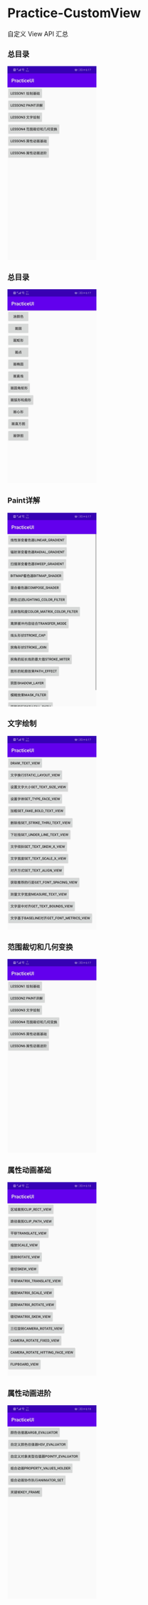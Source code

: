 # Practice-CustomView
自定义 View API 汇总

### 总目录
<img src="https://github.com/Geekholt/Practice-CustomView/blob/master/image/%E6%80%BB%E7%9B%AE%E5%BD%95.jpeg" alt="总目录" width="200;" />

### 总目录
<img src="https://github.com/Geekholt/Practice-CustomView/blob/master/image/lesson1%20%E7%BB%98%E5%88%B6%E5%9F%BA%E7%A1%80.jpeg" alt="lesson1 绘制基础" width="200;" />

### Paint详解
<img src="https://github.com/Geekholt/Practice-CustomView/blob/master/image/lesson2%20Paint%E8%AF%A6%E8%A7%A3.jpeg" alt="lesson2 Paint详解" width="200;" />

### 文字绘制
<img src="https://github.com/Geekholt/Practice-CustomView/blob/master/image/lesson3%20%E6%96%87%E5%AD%97%E7%BB%98%E5%88%B6.jpeg" alt="lesson3 文字绘制" width="200;" />

### 范围裁切和几何变换
<img src="https://github.com/Geekholt/Practice-CustomView/blob/master/image/%E6%80%BB%E7%9B%AE%E5%BD%95.jpeg" alt="lesson4 范围裁切和几何变换" width="200;" />

### 属性动画基础
<img src="https://github.com/Geekholt/Practice-CustomView/blob/master/image/lesson4%20%E8%8C%83%E5%9B%B4%E8%A3%81%E5%88%87%E5%92%8C%E5%87%A0%E4%BD%95%E5%8F%98%E6%8D%A2.jpeg" alt="lesson5 属性动画基础" width="200;" />

### 属性动画进阶
<img src="https://github.com/Geekholt/Practice-CustomView/blob/master/image/lesson6%20%E5%B1%9E%E6%80%A7%E5%8A%A8%E7%94%BB%E8%BF%9B%E9%98%B6.jpeg" alt="lesson6 属性动画进阶" width="200;" />

